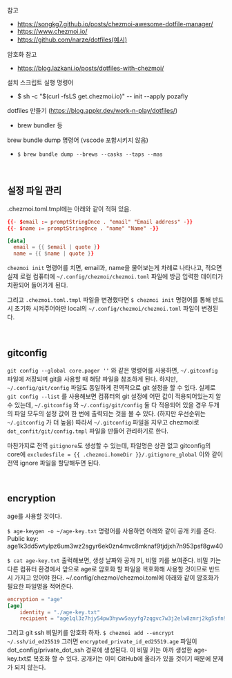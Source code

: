 참고

- https://songkg7.github.io/posts/chezmoi-awesome-dotfile-manager/
- https://www.chezmoi.io/
- https://github.com/narze/dotfiles(예시)

암호화 참고

- https://blog.lazkani.io/posts/dotfiles-with-chezmoi/

설치 스크립트 실행 명령어

- $ sh -c "$(curl -fsLS get.chezmoi.io)" -- init --apply pozafly

dotfiles 만들기 (https://blog.appkr.dev/work-n-play/dotfiles/)

- brew bundler 등

brew bundle dump 명령어 (vscode 포함시키지 않음)

- `$ brew bundle dump --brews --casks --taps --mas`

<br/>

## 설정 파일 관리

.chezmoi.toml.tmpl에는 아래와 같이 적혀 있음.

```toml
{{- $email := promptStringOnce . "email" "Email address" -}}
{{- $name := promptStringOnce . "name" "Name" -}}

[data]
  email = {{ $email | quote }}
  name = {{ $name | quote }}
```

`chezmoi init` 명령어를 치면, email과, name을 물어보는게 차례로 나타나고, 적으면 실제 로컬 컴퓨터에 `~/.config/chezmoi/chezmoi.toml` 파일에 방금 입력한 데이터가 치환되어 들어가게 된다.

그리고 `.chezmoi.toml.tmpl` 파일을 변경했다면 `$ chezmoi init` 명령어를 통해 반드시 초기화 시켜주어야만 local의 `~/.config/chezmoi/chezmoi.toml` 파일이 변경된다.

<br/>

## gitconfig

`git config --global core.pager ''` 와 같은 명령어를 사용하면, `~/.gitconfig` 파일에 저장되며 git을 사용할 때 해당 파일을 참조하게 된다. 하지만, `~/.config/git/config` 파일도 동일하게 전역적으로 git 설정을 할 수 있다.
실제로 `git config --list` 를 사용해보면 컴퓨터의 git 설정에 어떤 값이 적용되어있는지 알 수 있는데, `~/.gitconfig` 와 `~/.config/git/config` 둘 다 적용되어 있을 경우 두개의 파일 모두의 설정 값이 한 번에 출력되는 것을 볼 수 있다.
(하지만 우선순위는 `~/.gitconfig` 가 더 높음)
따라서 `~/.gitconfig` 파일을 지우고 chezmoi로 `dot_confit/git/config.tmpl` 파일을 만들어 관리하기로 한다.

마찬가지로 전역 `gitignore`도 생성할 수 있는데, 파일명은 상관 없고 gitconfig의 core에 `excludesfile = {{ .chezmoi.homeDir }}/.gitignore_global` 이와 같이 전역 ignore 파일을 할당해두면 된다.

<br/>

## encryption

age를 사용할 것이다.

`$ age-keygen -o ~/age-key.txt` 명령어를 사용하면 아래와 같이 공개 키를 준다.
Public key: age1k3dd5wtylpz6um3wz2sgyr6ek0zn4mvc8mknaf9tjdjxh7n953psf8gw40

`$ cat age-key.txt` 출럭해보면, 생성 날짜와 공개 키, 비밀 키를 보여준다. 비밀 키는 다른 컴퓨터 환경에서 앞으로 age로 암호화 할 파일을 복호화해 사용할 것이므로 반드시 가지고 있어야 한다. ~/.config/chezmoi/chezmoi.toml에 아래와 같이 암호화가 필요한 파일명을 적어준다.

```toml
encryption = "age"
[age]
    identity = "./age-key.txt"
    recipient = "age1ql3z7hjy54pw3hyww5ayyfg7zqgvc7w3j2elw8zmrj2kg5sfn9aqmcac8p"
```

그리고 git ssh 비밀키를 암호화 하자.
`$ chezmoi add --encrypt ~/.ssh/id_ed25519` 그러면 `encrypted_private_id_ed25519.age` 파일이 dot_config/private_dot_ssh 경로에 생성된다. 이 비밀 키는 아까 생성한 age-key.txt로 복호화 할 수 있다. 공개키는 이미 GitHub에 올라가 있을 것이기 때문에 문제가 되지 않는다.

<br/>

